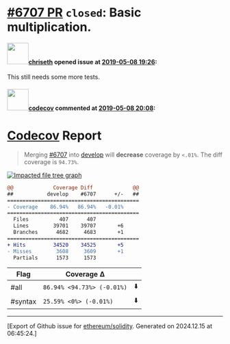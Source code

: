# [\#6707 PR](https://github.com/ethereum/solidity/pull/6707) `closed`: Basic multiplication.

#### <img src="https://avatars.githubusercontent.com/u/9073706?v=4" width="50">[chriseth](https://github.com/chriseth) opened issue at [2019-05-08 19:26](https://github.com/ethereum/solidity/pull/6707):

This still needs some more tests.

#### <img src="https://avatars.githubusercontent.com/in/254?v=4" width="50">[codecov](https://github.com/apps/codecov) commented at [2019-05-08 20:08](https://github.com/ethereum/solidity/pull/6707#issuecomment-490632162):

# [Codecov](https://codecov.io/gh/ethereum/solidity/pull/6707?src=pr&el=h1) Report
> Merging [#6707](https://codecov.io/gh/ethereum/solidity/pull/6707?src=pr&el=desc) into [develop](https://codecov.io/gh/ethereum/solidity/commit/4d460915f33e222fe44ce679987b4fde1e216aa1?src=pr&el=desc) will **decrease** coverage by `<.01%`.
> The diff coverage is `94.73%`.

[![Impacted file tree graph](https://codecov.io/gh/ethereum/solidity/pull/6707/graphs/tree.svg?width=650&token=87PGzVEwU0&height=150&src=pr)](https://codecov.io/gh/ethereum/solidity/pull/6707?src=pr&el=tree)

```diff
@@             Coverage Diff             @@
##           develop    #6707      +/-   ##
===========================================
- Coverage    86.94%   86.94%   -0.01%     
===========================================
  Files          407      407              
  Lines        39701    39707       +6     
  Branches      4682     4683       +1     
===========================================
+ Hits         34520    34525       +5     
- Misses        3608     3609       +1     
  Partials      1573     1573
```

| Flag | Coverage Δ | |
|---|---|---|
| #all | `86.94% <94.73%> (-0.01%)` | :arrow_down: |
| #syntax | `25.59% <0%> (-0.01%)` | :arrow_down: |


-------------------------------------------------------------------------------



[Export of Github issue for [ethereum/solidity](https://github.com/ethereum/solidity). Generated on 2024.12.15 at 06:45:24.]
